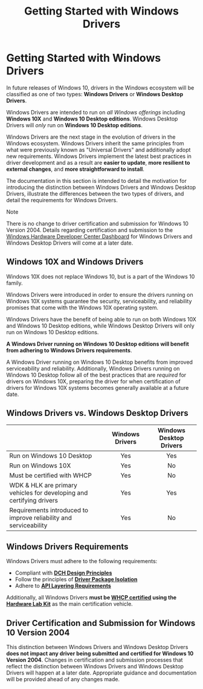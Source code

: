 ﻿---
ms.assetid: E109BD80-F9CB-4F1F-A6FD-1142E27EC6AD
title: Getting Started with Windows Drivers
description: Windows drivers allow you to create one driver that runs on multiple device types, from embedded systems to tablets and PCs.
ms.date: 04/20/2018
ms.localizationpriority: medium
---

# Getting Started with Windows Drivers

In future releases of Windows 10, drivers in the Windows ecosystem will be classified as one of two types: **Windows Drivers** or **Windows Desktop Drivers**. 

Windows Drivers are intended to run on *all Windows offerings* including **Windows 10X** and **Windows 10 Desktop editions**.  Windows Desktop Drivers will *only* run on **Windows 10 Desktop editions**.  

Windows Drivers are the next stage in the evolution of drivers in the Windows ecosystem.  Windows Drivers inherit the same principles from what were previously known as "Universal Drivers" and additionally adopt new requirements.  Windows Drivers implement the latest best practices in driver development and as a result are **easier to update**, **more resilient to external changes**, and **more straightforward to install**. 

The documentation in this section is intended to detail the motivation for introducing the distinction between Windows Drivers and Windows Desktop Drivers, illustrate the differences between the two types of drivers, and detail the requirements for Windows Drivers.  

> [!NOTE]
> There is no change to driver certification and submission for Windows 10 Version 2004.
> Details regarding certification and submission to the [Windows Hardware Developer Center Dashboard](https://msdn.microsoft.com/windows/hardware/gg236587.aspx) for Windows Drivers and Windows Desktop Drivers will come at a later date.


## Windows 10X and Windows Drivers

Windows 10X does not replace Windows 10, but is a part of the Windows 10 family. 

Windows Drivers were introduced in order to ensure the drivers running on Windows 10X systems guarantee the security, serviceability, and reliability promises that come with the Windows 10X operating system.

Windows Drivers have the benefit of being able to run on both Windows 10X and Windows 10 Desktop editions, while Windows Desktop Drivers will only run on Windows 10 Desktop editions.  

**A Windows Driver running on Windows 10 Desktop editions will benefit from adhering to Windows Drivers requirements**.  

A Windows Driver running on Windows 10 Desktop benefits from improved serviceability and reliability.  Additionally, Windows Drivers running on Windows 10 Desktop follow all of the best practices that are *required* for drivers on Windows 10X, preparing the driver for when certification of drivers for Windows 10X systems becomes generally available at a future date. 

## Windows Drivers vs. Windows Desktop Drivers

|                                                                     |Windows Drivers|Windows Desktop Drivers |
| --------------------------------------------------------------------|:-------------:|:----------------------:|
| Run on Windows 10 Desktop                                           | Yes           | Yes                    |
| Run on Windows 10X                                                  | Yes           | No                     |
| Must be certified with WHCP                                         | Yes           | No                     |
| WDK & HLK are primary vehicles for developing and certifying drivers| Yes           | Yes                    |
| Requirements introduced to improve reliability and serviceability   | Yes           | No                     |

## Windows Drivers Requirements

Windows Drivers must adhere to the following requirements:

- Compliant with [**DCH Design Principles**](dch-principles-best-practices.md)
- Follow the principles of [**Driver Package Isolation**](driver-isolation.md)
- Adhere to [**API Layering Requirements**](api-layering.md)

Additionally, all Windows Drivers **must be [WHCP certified](https://docs.microsoft.com/windows-hardware/design/compatibility/whcp-certification-process) using the [Hardware Lab Kit](https://docs.microsoft.com/windows-hardware/test/hlk/)** as the main certification vehicle.

## Driver Certification and Submission for Windows 10 Version 2004

This distinction between Windows Drivers and Windows Desktop Drivers **does not impact any driver being submitted and certified for Windows 10 Version 2004**.  Changes in certification and submission processes that reflect the distinction between Windows Drivers and Windows Desktop Drivers will happen at a later date.  Appropriate guidance and documentation will be provided ahead of any changes made.




